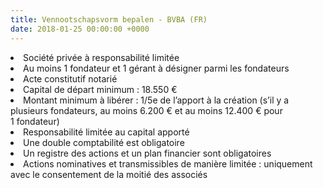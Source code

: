 ```yaml
---
title: Vennootschapsvorm bepalen - BVBA (FR)
date: 2018-01-25 00:00:00 +0000
---
```

<li>Société privée à responsabilité limitée</li>

<li>Au moins 1 fondateur et 1 gérant à désigner parmi les fondateurs</li>

<li>Acte constitutif notarié</li>

<li>Capital de départ minimum : 18.550 €</li>

<li>Montant minimum à libérer : 1/5e de l’apport à la création (s’il y a plusieurs fondateurs, au moins 6.200 € et au moins 12.400 € pour 1 fondateur)</li>

<li>Responsabilité limitée au capital apporté</li>

<li>Une double comptabilité est obligatoire</li>

<li>Un registre des actions et un plan financier sont obligatoires</li>

<li>Actions nominatives et transmissibles de manière limitée : uniquement avec le consentement de la moitié des associés</li>